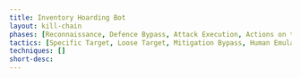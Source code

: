 ```yaml
---
title: Inventory Hoarding Bot
layout: kill-chain
phases: [Reconnaissance, Defence Bypass, Attack Execution, Actions on the Objective, Post-Attack]
tactics: [Specific Target, Loose Target, Mitigation Bypass, Human Emulation, Proxying, Account Creation, Spinning, Exfiltration, Resale]
techniques: []
short-desc: 
---
```



